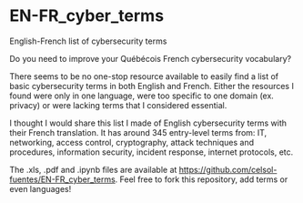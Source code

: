# EN-FR_cyber_terms
English-French list of cybersecurity terms

Do you need to improve your Québécois French cybersecurity vocabulary?  

There seems to be no one-stop resource available to easily find a list of basic cybersecurity terms in both English and French. Either the resources I found were only in one language, were too specific to one domain (ex. privacy) or were lacking terms that I considered essential. 

I thought I would share this list I made of English cybersecurity terms with their French translation. It has around 345 entry-level terms from: IT, networking, access control, cryptography, attack techniques and procedures, information security, incident response, internet protocols, etc. 

The .xls, .pdf and .ipynb files are available at https://github.com/celsol-fuentes/EN-FR_cyber_terms. Feel free to fork this repository, add terms or even languages! 
